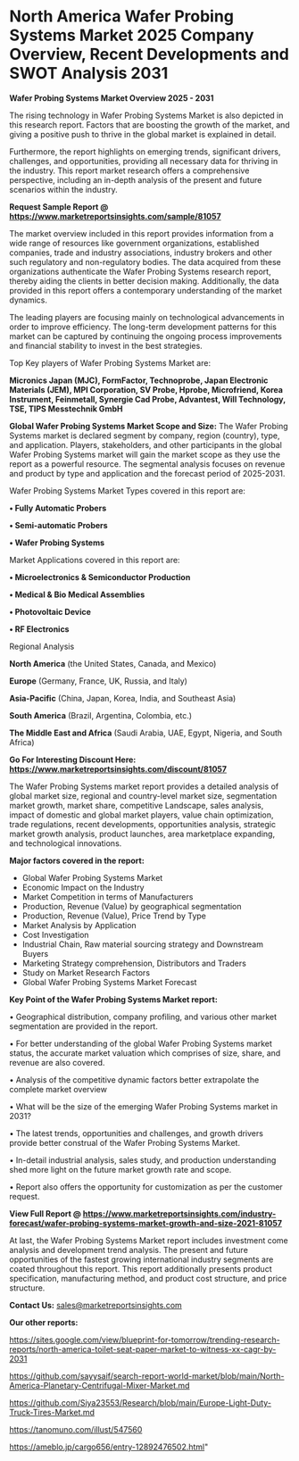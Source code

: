 # North America Wafer Probing Systems Market 2025 Company Overview, Recent Developments and SWOT Analysis 2031

<Strong> Wafer Probing Systems Market Overview 2025 - 2031</strong>

The rising technology in Wafer Probing Systems Market is also depicted in this research report. Factors that are boosting the growth of the market, and giving a positive push to thrive in the global market is explained in detail.

Furthermore, the report highlights on emerging trends, significant drivers, challenges, and opportunities, providing all necessary data for thriving in the industry. This report market research offers a comprehensive perspective, including an in-depth analysis of the present and future scenarios within the industry.

<strong>Request Sample Report @ <a href=https://www.marketreportsinsights.com/sample/81057>https://www.marketreportsinsights.com/sample/81057</a></strong>

The market overview included in this report provides information from a wide range of resources like government organizations, established companies, trade and industry associations, industry brokers and other such regulatory and non-regulatory bodies. The data acquired from these organizations authenticate the Wafer Probing Systems research report, thereby aiding the clients in better decision making. Additionally, the data provided in this report offers a contemporary understanding of the market dynamics.

The leading players are focusing mainly on technological advancements in order to improve efficiency. The long-term development patterns for this market can be captured by continuing the ongoing process improvements and financial stability to invest in the best strategies.

Top Key players of Wafer Probing Systems Market are:

<strong>Micronics Japan (MJC), FormFactor, Technoprobe, Japan Electronic Materials (JEM), MPI Corporation, SV Probe, Hprobe, Microfriend, Korea Instrument, Feinmetall, Synergie Cad Probe, Advantest, Will Technology, TSE, TIPS Messtechnik GmbH</strong>

<strong><b>Global Wafer Probing Systems Market Scope and Size:</b></strong>
The Wafer Probing Systems market is declared segment by company, region (country), type, and application. Players, stakeholders, and other participants in the global Wafer Probing Systems market will gain the market scope as they use the report as a powerful resource. The segmental analysis focuses on revenue and product by type and application and the forecast period of 2025-2031.

Wafer Probing Systems Market Types covered in this report are:

<strong>• Fully Automatic Probers

• Semi-automatic Probers

• Wafer Probing Systems</strong>

Market Applications covered in this report are:

<strong>• Microelectronics & Semiconductor Production

• Medical & Bio Medical Assemblies

• Photovoltaic Device

• RF Electronics</strong> 

Regional Analysis

<strong>North America</strong> (the United States, Canada, and Mexico)

<strong>Europe</strong> (Germany, France, UK, Russia, and Italy)

<strong>Asia-Pacific</strong> (China, Japan, Korea, India, and Southeast Asia)

<strong>South America</strong> (Brazil, Argentina, Colombia, etc.)

<strong>The Middle East and Africa</strong> (Saudi Arabia, UAE, Egypt, Nigeria, and South Africa)

<strong>Go For Interesting Discount Here: <a href=https://www.marketreportsinsights.com/discount/81057>https://www.marketreportsinsights.com/discount/81057</a></strong>

The Wafer Probing Systems market report provides a detailed analysis of global market size, regional and country-level market size, segmentation market growth, market share, competitive Landscape, sales analysis, impact of domestic and global market players, value chain optimization, trade regulations, recent developments, opportunities analysis, strategic market growth analysis, product launches, area marketplace expanding, and technological innovations.

<strong><b>Major factors covered in the report:</b></strong>
<ul>
  <li>Global Wafer Probing Systems Market </li>
  <li>Economic Impact on the Industry</li>
  <li>Market Competition in terms of Manufacturers</li>
  <li>Production, Revenue (Value) by geographical segmentation</li>
  <li>Production, Revenue (Value), Price Trend by Type</li>
  <li>Market Analysis by Application</li>
  <li>Cost Investigation</li>
  <li>Industrial Chain, Raw material sourcing strategy and Downstream Buyers</li>
  <li>Marketing Strategy comprehension, Distributors and Traders</li>
  <li>Study on Market Research Factors</li>
  <li>Global Wafer Probing Systems Market Forecast</li>
</ul>

<strong><b>Key Point of the Wafer Probing Systems Market report:</b></strong>

• Geographical distribution, company profiling, and various other market segmentation are provided in the report.

• For better understanding of the global Wafer Probing Systems market status, the accurate market valuation which comprises of size, share, and revenue are also covered.

• Analysis of the competitive dynamic factors better extrapolate the complete market overview

• What will be the size of the emerging Wafer Probing Systems market in 2031?

• The latest trends, opportunities and challenges, and growth drivers provide better construal of the Wafer Probing Systems Market.

• In-detail industrial analysis, sales study, and production understanding shed more light on the future market growth rate and scope.

• Report also offers the opportunity for customization as per the customer request.

<strong><b>View Full Report @ <a href=https://www.marketreportsinsights.com/industry-forecast/wafer-probing-systems-market-growth-and-size-2021-81057>https://www.marketreportsinsights.com/industry-forecast/wafer-probing-systems-market-growth-and-size-2021-81057</a></b></strong>


At last, the Wafer Probing Systems Market report includes investment come analysis and development trend analysis. The present and future opportunities of the fastest growing international industry segments are coated throughout this report. This report additionally presents product specification, manufacturing method, and product cost structure, and price structure.

<strong>Contact Us:</strong>
sales@marketreportsinsights.com

<strong>Our other reports:</strong>

<a href=https://sites.google.com/view/blueprint-for-tomorrow/trending-research-reports/north-america-toilet-seat-paper-market-to-witness-xx-cagr-by-2031>https://sites.google.com/view/blueprint-for-tomorrow/trending-research-reports/north-america-toilet-seat-paper-market-to-witness-xx-cagr-by-2031</a>

<a href=https://github.com/sayysaif/search-report-world-market/blob/main/North-America-Planetary-Centrifugal-Mixer-Market.md>https://github.com/sayysaif/search-report-world-market/blob/main/North-America-Planetary-Centrifugal-Mixer-Market.md</a>

<a href=https://github.com/Siya23553/Research/blob/main/Europe-Light-Duty-Truck-Tires-Market.md>https://github.com/Siya23553/Research/blob/main/Europe-Light-Duty-Truck-Tires-Market.md</a>

<a href=https://tanomuno.com/illust/547560>https://tanomuno.com/illust/547560</a>

<a href=https://ameblo.jp/cargo656/entry-12892476502.html>https://ameblo.jp/cargo656/entry-12892476502.html</a>"
